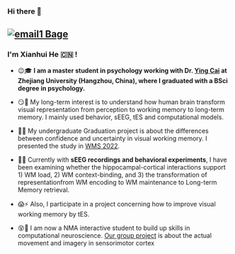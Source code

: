 ### Hi there 👋 

[![email1 Bage](https://img.shields.io/badge/xhhe.psy@gmail.com-Red?style=for-the-badge)](https://xhhe.psy@gmail.com)
---
<!--
**XianhuiHe/XianhuiHe** is a ✨ _special_ ✨ repository because its `README.md` (this file) appears on your GitHub profile.
-->
### I'm Xianhui He :cn: !

- :wink::mortar_board: **I am a master student in **psychology working** with Dr. [Ying Cai](https://person.zju.edu.cn/caiying) at Zhejiang University (Hangzhou, China), where I graduated with a BSci degree in **psychology**.**
     
     
- :smirk::key: My long-term interest is to understand how human brain transform visual representation from perception to working memory to long-term memory. I mainly used  behavior, sEEG, tES and computational models.
- :partying_face::grapes: My undergraduate Graduation project is about the differences between confidence and uncertainty in visual working memory. I presented the study in [WMS 2022](https://drive.google.com/file/d/1vZIQTw0IPZntJgCAvK_-V7tMNsATj1_t/view).
- :thinking::brain: Currently with **sEEG recordings and behavioral experiments**, I have been examining whether the hippocampal-cortical interactions support 1) WM load, 2) WM context-binding, and 3) the transformation of representationfrom WM encoding to WM maintenance to Long-term Memory retrieval. 
- :scream::zap: Also, I participate in a project concerning how to improve visual working memory by tES.


- :dizzy_face::telescope: I am now a NMA interactive student to build up skills in computational neuroscience. [Our group project](https://github.com/Xianhui-He/Raclette-Group-2-ECoG-Motor-Imagery) is about the actual movement and imagery in sensorimotor cortex
